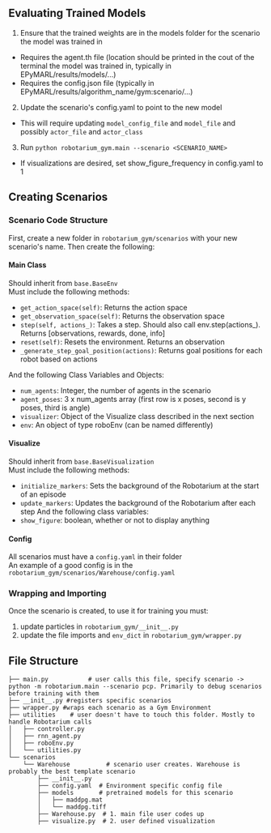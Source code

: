 ## Evaluating Trained Models
1. Ensure that the trained weights are in the models folder for the scenario the model was trained in
- Requires the agent.th file (location should be printed in the cout of the terminal the model was trained in, typically in EPyMARL/results/models/...)
- Requires the config.json file (typically in EPyMARL/results/algorithm_name/gym:scenario/...)
2. Update the scenario's config.yaml to point to the new model
- This will require updating `model_config_file` and `model_file` and possibly `actor_file` and `actor_class`
3. Run `python robotarium_gym.main --scenario <SCENARIO_NAME>`
- If visualizations are desired, set show_figure_frequency in config.yaml to 1

## Creating Scenarios
### Scenario Code Structure
First, create a new folder in `robotarium_gym/scenarios` with your new scenario's name. Then create the following:
#### Main Class
Should inherit from `base.BaseEnv`<br>
Must include the following methods:
* `get_action_space(self)`: Returns the action space
* `get_observation_space(self)`: Returns the observation space
* `step(self, actions_)`: Takes a step. Should also call env.step(actions_). Returns [observations, rewards, done, info]
* `reset(self)`: Resets the environment. Returns an observation
* `_generate_step_goal_position(actions)`: Returns goal positions for each robot based on actions

And the following Class Variables and Objects:
* `num_agents`: Integer, the number of agents in the scenario
* `agent_poses`: 3 x num_agents array (first row is x poses, second is y poses, third is angle)
* `visualizer`: Object of the Visualize class described in the next section
* `env`: An object of type roboEnv (can be named differently)
#### Visualize
Should inherit from `base.BaseVisualization` <br>
Must include the following methods:
* `initialize_markers`: Sets the background of the Robotarium at the start of an episode
* `update_markers`: Updates the background of the Robotarium after each step
And the following class variables:
* `show_figure`: boolean, whether or not to display anything

#### Config
All scenarios must have a `config.yaml` in their folder <br>
An example of a good config is in the `robotarium_gym/scenarios/Warehouse/config.yaml`

### Wrapping and Importing
Once the scenario is created, to use it for training you must:
1. update particles in `robotarium_gym/__init__.py`
2. update the file imports and `env_dict` in `robotarium_gym/wrapper.py`


## File Structure
```
├── main.py           # user calls this file, specify scenario -> python -m robotarium.main --scenario pcp. Primarily to debug scenarios before training with them
├── __init__.py #registers specific scenarios
├── wrapper.py #wraps each scenario as a Gym Environment
├── utilities    # user doesn't have to touch this folder. Mostly to handle Robotarium calls
│   ├── controller.py
│   ├── rnn_agent.py
│   ├── roboEnv.py
│   └── utilities.py
└── scenarios
    └── Warehouse          # scenario user creates. Warehouse is probably the best template scenario
        ├── __init__.py
        ├── config.yaml  # Environment specific config file
        ├── models       # pretrained models for this scenario
        │   ├── maddpg.mat
        │   └── maddpg.tiff
        ├── Warehouse.py  # 1. main file user codes up
        ├── visualize.py  # 2. user defined visualization
```

